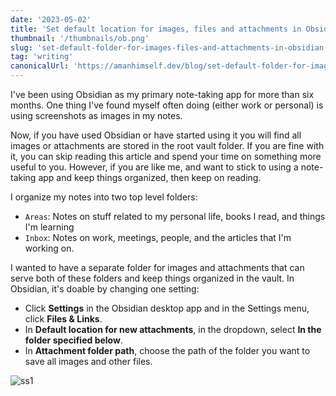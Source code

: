 ```yaml
---
date: '2023-05-02'
title: 'Set default location for images, files and attachments in Obsidian'
thumbnail: '/thumbnails/ob.png'
slug: 'set-default-folder-for-images-files-and-attachments-in-obsidian'
tag: 'writing'
canonicalUrl: 'https://amanhimself.dev/blog/set-default-folder-for-images-files-and-attachments-in-obsidian/'
---
```


I've been using Obsidian as my primary note-taking app for more than six months. One thing I've found myself often doing (either work or personal) is using screenshots as images in my notes.

Now, if you have used Obsidian or have started using it you will find all images or attachments are stored in the root vault folder. If you are fine with it, you can skip reading this article and spend your time on something more useful to you. However, if you are like me, and want to stick to using a note-taking app and keep things organized, then keep on reading.

I organize my notes into two top level folders:
- `Areas`: Notes on stuff related to my personal life, books I read, and things I'm learning
- `Inbox`: Notes on work, meetings, people, and the articles that I'm working on.

I wanted to have a separate folder for images and attachments that can serve both of these folders and keep things organized in the vault. In Obsidian, it's doable by changing one setting:

- Click **Settings** in the Obsidian desktop app and in the Settings menu, click **Files & Links**.
- In **Default location for new attachments**, in the dropdown, select **In the folder specified below**.
- In **Attachment folder path**, choose the path of the folder you want to save all images and other files.

![ss1](https://i.imgur.com/D2AyGqt.png)